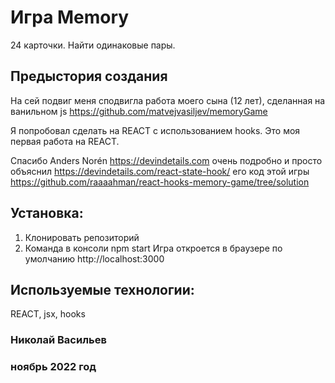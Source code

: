 # Игра Memory

24 карточки. Найти одинаковые пары.

## Предыстория создания
На сей подвиг меня сподвигла работа моего сына (12 лет), сделанная на ванильном js 
https://github.com/matvejvasiljev/memoryGame

Я попробовал сделать на REACT с использованием hooks.
Это моя первая работа на REACT.

Спасибо Anders Norén https://devindetails.com
очень подробно и просто объяснил https://devindetails.com/react-state-hook/
его код этой игры https://github.com/raaaahman/react-hooks-memory-game/tree/solution

## Установка:
1. Клонировать репозиторий
2. Команда в консоли npm start
Игра откроется в браузере по умолчанию http://localhost:3000

## Используемые технологии:
REACT, jsx, hooks
 
### Николай Васильев 
### ноябрь 2022 год
